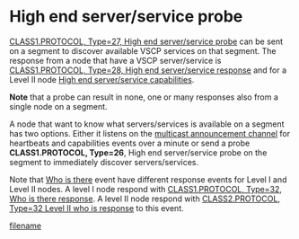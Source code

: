 # High end server/service probe

[CLASS1.PROTOCOL, Type=27, High end server/service probe](http://docs.vscp.org/spec/latest/#/./class1.protocol?id=type27-0x1b-high-end-serverservice-probe) can be sent on a segment to discover available VSCP services on that segment. The response from a node that have a VSCP server/service is [CLASS1.PROTOCOL, Type=28, High end server/service response](http://docs.vscp.org/spec/latest/#/./class1.protocol?id=type28-0x1c-high-end-serverservice-response) and for a Level II node [High end server/service capabilities](http://docs.vscp.org/spec/latest/#/./class2.protocol?id=type20-0x14-high-end-serverservice-capabilities). 

**Note** that a probe can result in none, one or many responses also from a single node on a segment.

A node that want to know what servers/services is available on a segment has two options. Either it listens on the [multicast announcement channel](./multicast_protocol_description_announce.md) for heartbeats and capabilities events over a minute or send a probe **CLASS1.PROTOCOL, Type=26**, High end server/service probe on the segment to immediately discover servers/services.

Note that [Who is there](http://docs.vscp.org/spec/latest/#/./class1.protocol?id=type31-0x1f-who-is-there) event have different response events for Level I and Level II nodes. A level I node respond with [CLASS1.PROTOCOL, Type=32, Who is there response](http://docs.vscp.org/spec/latest/#/./class1.protocol?id=type32-0x20-who-is-there-response). A level II node respond with [CLASS2.PROTOCOL, Type=32 Level II who is response](http://docs.vscp.org/spec/latest/#/./class2.protocol?id=type32-0x20-level-ii-who-is-there-response) to this event.



[filename](./bottom_copyright.md ':include')
